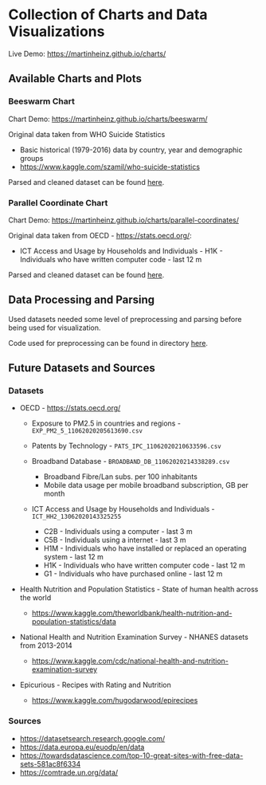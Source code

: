 # Collection of Charts and Data Visualizations

Live Demo: <https://martinheinz.github.io/charts/>

## Available Charts and Plots

### Beeswarm Chart

Chart Demo: <https://martinheinz.github.io/charts/beeswarm/>

Original data taken from WHO Suicide Statistics
- Basic historical (1979-2016) data by country, year and demographic groups
- <https://www.kaggle.com/szamil/who-suicide-statistics>

Parsed and cleaned dataset can be found [here](data/who_suicide_stats.csv).

### Parallel Coordinate Chart

Chart Demo: <https://martinheinz.github.io/charts/parallel-coordinates/>

Original data taken from OECD - <https://stats.oecd.org/>:
- ICT Access and Usage by Households and Individuals - H1K - Individuals who have written computer code - last 12 m

Parsed and cleaned dataset can be found [here](data/ICT_HH2_13062020143325255_H1K_all.csv).

## Data Processing and Parsing

Used datasets needed some level of preprocessing and parsing before being used for visualization.

Code used for preprocessing can be found in directory [here](preprocessing).

## Future Datasets and Sources

### Datasets

- OECD - <https://stats.oecd.org/>
    - Exposure to PM2.5 in countries and regions - `EXP_PM2_5_11062020205613690.csv`
    - Patents by Technology - `PATS_IPC_11062020210633596.csv`
    - Broadband Database - `BROADBAND_DB_11062020214338289.csv`
        - Broadband Fibre/Lan subs. per 100 inhabitants
        - Mobile data usage per mobile broadband subscription, GB per month
        
    - ICT Access and Usage by Households and Individuals - `ICT_HH2_13062020143325255`
        - C2B - Individuals using a computer - last 3 m
        - C5B - Individuals using a internet - last 3 m
        - H1M - Individuals who have installed or replaced an operating system - last 12 m
        - H1K - Individuals who have written computer code - last 12 m
        - G1 - Individuals who have purchased online - last 12 m
    
- Health Nutrition and Population Statistics - State of human health across the world
    - <https://www.kaggle.com/theworldbank/health-nutrition-and-population-statistics/data>
    
- National Health and Nutrition Examination Survey - NHANES datasets from 2013-2014
    - <https://www.kaggle.com/cdc/national-health-and-nutrition-examination-survey>
    
- Epicurious - Recipes with Rating and Nutrition
    - <https://www.kaggle.com/hugodarwood/epirecipes>

### Sources

- <https://datasetsearch.research.google.com/>
- <https://data.europa.eu/euodp/en/data>
- <https://towardsdatascience.com/top-10-great-sites-with-free-data-sets-581ac8f6334>
- <https://comtrade.un.org/data/>